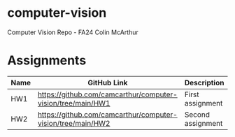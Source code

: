 # computer-vision
Computer Vision Repo - FA24 Colin McArthur

# Assignments

| Name | GitHub Link | Description |
|------|-------------|-------------|
| HW1  |https://github.com/camcarthur/computer-vision/tree/main/HW1|First assignment |
| HW2  |https://github.com/camcarthur/computer-vision/tree/main/HW2|Second assignment |



